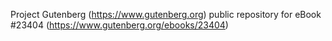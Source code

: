 Project Gutenberg (https://www.gutenberg.org) public repository for eBook #23404 (https://www.gutenberg.org/ebooks/23404)
